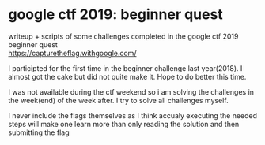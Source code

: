# google ctf 2019: beginner quest
writeup + scripts of some challenges completed in the google ctf 2019 beginner quest <br />
https://capturetheflag.withgoogle.com/

I participted for the first time in the beginner challenge last year(2018). I almost got the cake but did not quite make it. Hope to do better this time.

I was not available during the ctf weekend so i am solving the challenges in the week(end) of the week after. I try to solve all challenges myself.

I never include the flags themselves as I think accualy executing the needed steps will make one learn more than only reading the solution and then submitting the flag
